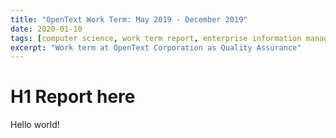 ```yaml
---
title: "OpenText Work Term: May 2019 - December 2019"
date: 2020-01-10
tags: [computer science, work term report, enterprise information management, quality assurance]
excerpt: "Work term at OpenText Corporation as Quality Assurance"
---
```


# H1 Report here

Hello world!